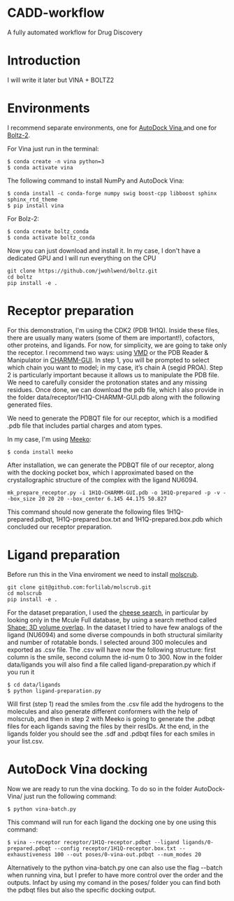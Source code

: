 # CADD-workflow
A fully automated workflow for Drug Discovery

# Introduction
I will write it later but VINA + BOLTZ2

# Environments

I recommend separate environments, one for [AutoDock Vina ](https://autodock-vina.readthedocs.io/en/latest/installation.html#python-bindings-linux-and-mac-only) and one for [Boltz-2](https://github.com/forlilab/molscrub). 

For Vina just run in the terminal:

```
$ conda create -n vina python=3
$ conda activate vina
```

The following command to install NumPy and AutoDock Vina:

```
$ conda install -c conda-forge numpy swig boost-cpp libboost sphinx sphinx_rtd_theme
$ pip install vina
```

For Bolz-2: 

```
$ conda create boltz_conda
$ conda activate boltz_conda
```

Now you can just download and install it. In my case, I don't have a dedicated GPU and I will run everything on the CPU 

```
git clone https://github.com/jwohlwend/boltz.git
cd boltz
pip install -e .
```

# Receptor preparation

For this demonstration, I'm using the CDK2 (PDB 1H1Q). Inside these files, there are usually many waters (some of them are important!), cofactors, other proteins, and ligands. For now, for simplicity, we are going to take only the receptor. I recommend two ways: using [VMD](https://www.ks.uiuc.edu/Development/Download/download.cgi?PackageName=VMD) or the PDB Reader & Manipulator in [CHARMM-GUI](https://www.charmm-gui.org/?doc=input/pdbreader). In step 1, you will be prompted to select which chain you want to model; in my case, it’s chain A (segid PROA). Step 2 is particularly important because it allows us to manipulate the PDB file. We need to carefully consider the protonation states and any missing residues. Once done, we can download the pdb file, which I also provide in the folder data/receptor/1H1Q-CHARMM-GUI.pdb along with the following generated files.

We need to generate the PDBQT file for our receptor, which is a modified .pdb file that includes partial charges and atom types. 

In my case, I'm using [Meeko](https://meeko.readthedocs.io/en/release-doc/):
```
$ conda install meeko
```

After installation, we can generate the PDBQT file of our receptor, along with the docking pocket box, which I approximated based on the crystallographic structure of the complex with the ligand NU6094.
```
mk_prepare_receptor.py -i 1H1Q-CHARMM-GUI.pdb -o 1H1Q-prepared -p -v --box_size 20 20 20 --box_center 6.145 44.175 50.827 
```
This command should now generate the following files 1H1Q-prepared.pdbqt, 1H1Q-prepared.box.txt and 1H1Q-prepared.box.pdb which concluded our receptor preparation.

# Ligand preparation

Before run this in the Vina enviroment we need to install [molscrub](https://github.com/forlilab/molscrub).

```
git clone git@github.com:forlilab/molscrub.git
cd molscrub
pip install -e .
```

For the dataset preparation, I used the [cheese search](https://cheese.deepmedchem.com/), in particular by looking only in the Mcule Full database, by using a search method called [Shape: 3D volume overlap](https://chemrxiv.org/engage/chemrxiv/article-details/67250915f9980725cfcd1f6f). In the dataset I tried to have few analogs of the ligand (NU6094) and some diverse compounds in both structural similarity and number of
rotatable bonds. I selected around 300 molecules and exported as .csv file. The .csv will have now the following structure: first column is the smile, second column the id-num 0 to 300. Now in the folder data/ligands you will also find a file called ligand-preparation.py which if you run it 

```
$ cd data/ligands
$ python ligand-preparation.py
```

Will first (step 1) read the smiles from the .csv file add the hydrogens to the molecules and also generate different conformers with the help of molscrub, and then in step 2 with Meeko is going to generate the .pdbqt files for each ligands saving the files by their resIDs. At the end, in the ligands folder you should see the .sdf and .pdbqt files for each smiles in your list.csv.

# AutoDock Vina docking

Now we are ready to run the vina docking. To do so in the folder AutoDock-Vina/ just run the following command:

```
$ python vina-batch.py
```

This command will run for each ligand the docking one by one using this command:

```
$ vina --receptor receptor/1H1Q-receptor.pdbqt --ligand ligands/0-prepared.pdbqt --config receptor/1H1Q-receptor.box.txt --exhaustiveness 100 --out poses/0-vina-out.pdbqt --num_modes 20
```

Alternatively to the python vina-batch.py one can also use the flag --batch when running vina, but I prefer to have more control over the order and the outputs. Infact by using my comand in the poses/ folder you can find both the pdbqt files but also the specific docking output. 
